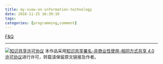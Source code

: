 ```yaml
---
title: my-view-on-information-technology
date: 2016-11-25 16:39:19
tags:
categories: [programming,comment]
---
```






[F&Q](/Blog_Hexo/F&Q.md)

<!-- more -->





---
[![知识共享许可协议](http://og4ax7q57.bkt.clouddn.com/by-nc-sa.4.0.88x31.png)](https://creativecommons.org/licenses/by-nc-sa/4.0/)
本作品采用[知识共享署名-非商业性使用-相同方式共享 4.0 许可协议](https://creativecommons.org/licenses/by-nc-sa/4.0/)进行许可，转载请保留原文链接及作者。